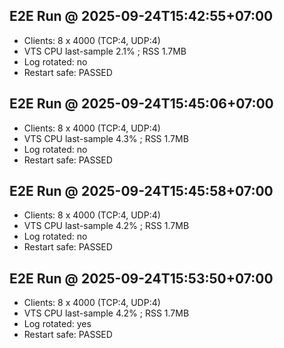 
## E2E Run @ 2025-09-24T15:42:55+07:00
- Clients: 8 x 4000 (TCP:4, UDP:4)
- VTS CPU last-sample 2.1% ; RSS 1.7MB
- Log rotated: no
- Restart safe: PASSED

## E2E Run @ 2025-09-24T15:45:06+07:00
- Clients: 8 x 4000 (TCP:4, UDP:4)
- VTS CPU last-sample 4.3% ; RSS 1.7MB
- Log rotated: no
- Restart safe: PASSED

## E2E Run @ 2025-09-24T15:45:58+07:00
- Clients: 8 x 4000 (TCP:4, UDP:4)
- VTS CPU last-sample 4.2% ; RSS 1.7MB
- Log rotated: no
- Restart safe: PASSED

## E2E Run @ 2025-09-24T15:53:50+07:00
- Clients: 8 x 4000 (TCP:4, UDP:4)
- VTS CPU last-sample 4.2% ; RSS 1.7MB
- Log rotated: yes
- Restart safe: PASSED
